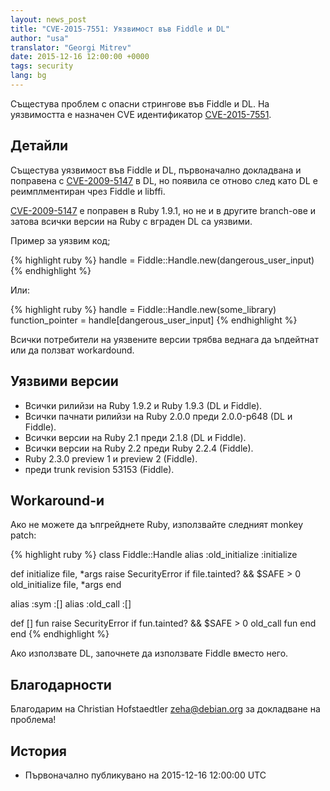 ```yaml
---
layout: news_post
title: "CVE-2015-7551: Уязвимост във Fiddle и DL"
author: "usa"
translator: "Georgi Mitrev"
date: 2015-12-16 12:00:00 +0000
tags: security
lang: bg
---
```


Същестува проблем с опасни стрингове във Fiddle и DL. На уязвимостта е назначен
CVE идентификатор [CVE-2015-7551](http://cve.mitre.org/cgi-bin/cvename.cgi?name=CVE-2015-7551).

## Детайли

Същестува уязвимост във Fiddle и DL, първоначално докладвана
и поправена с [CVE-2009-5147](http://cve.mitre.org/cgi-bin/cvename.cgi?name=CVE-2009-5147)
в DL, но появила се отново след като DL е реимплментиран чрез Fiddle и libffi.

[CVE-2009-5147](http://cve.mitre.org/cgi-bin/cvename.cgi?name=CVE-2009-5147)
е поправен в Ruby 1.9.1, но не и в другите branch-ове и затова всички версии
на Ruby с вграден DL са уязвими.

Пример за уязвим код;

{% highlight ruby %}
handle = Fiddle::Handle.new(dangerous_user_input)
{% endhighlight %}

Или:

{% highlight ruby %}
handle = Fiddle::Handle.new(some_library)
function_pointer = handle[dangerous_user_input]
{% endhighlight %}

Всички потребители на уязвените версии трябва веднага да ъпдейтнат или да
ползват workardound.

## Уязвими версии

* Всички рилийзи на Ruby 1.9.2 и Ruby 1.9.3 (DL и Fiddle).
* Всички пачнати рилийзи на Ruby 2.0.0 преди 2.0.0-p648 (DL и Fiddle).
* Всички версии на Ruby 2.1 преди 2.1.8 (DL и Fiddle).
* Всички версии на Ruby 2.2 преди Ruby 2.2.4 (Fiddle).
* Ruby 2.3.0 preview 1 и preview 2 (Fiddle).
* преди trunk revision 53153 (Fiddle).

## Workaround-и

Ако не можете да ъпгрейднете Ruby, използвайте следният monkey patch:

{% highlight ruby %}
class Fiddle::Handle
  alias :old_initialize :initialize

  def initialize file, *args
    raise SecurityError if file.tainted? && $SAFE > 0
    old_initialize file, *args
  end

  alias :sym :[]
  alias :old_call :[]

  def [] fun
    raise SecurityError if fun.tainted? && $SAFE > 0
    old_call fun
  end
end
{% endhighlight %}

Ако използвате DL, започнете да използвате Fiddle вместо него.

## Благодарности

Благодарим на Christian Hofstaedtler <zeha@debian.org> за докладване на
проблема!

## История

* Първоначално публикувано на 2015-12-16 12:00:00 UTC
